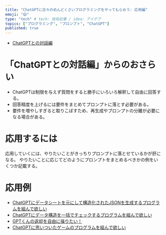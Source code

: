 ```yaml
---
title: "ChatGPTに日々のめんどくさいプログラミングをやってもらおう: 応用編"
emoji: "😄"
type: "tech" # tech: 技術記事 / idea: アイデア
topics: ["プログラミング", "プロンプト", "ChatGPT"]
published: true
---
```


- [ChatGPTとの対話編](f9246f25442149)

# 「ChatGPTとの対話編」からのおさらい

- ChatGPTは制限を与えず質問をすると勝手にいろいろ解釈して自由に回答する。
- 回答精度を上げるには要件をまとめてプロンプトに落とす必要がある。
- 要件を増やしすぎると取りこぼすため、再生成やプロンプトの分離が必要になる場合がある。

# 応用するには

応用していくには、やりたいことがきっちりプロンプトに落とせているかが肝になる。
やりたいことに応じてどのようにプロンプトをまとめるべきかの例をいくつか記載する。

# 応用例

- [ChatGPTにデータシートを元にして構造化されたJSONを生成するプログラムを組んで欲しい](be60e97c078198)
- [ChatGPTにデータ構造を一括でチェックするプログラムを組んで欲しい](7bbfb7a8248ac3)
- [GPTくんの返却を自由に操りたい！](35aaf50bafd73a)
- [ChatGPTに思いついたゲームのプログラムを組んで欲しい](f20533e356f846)

